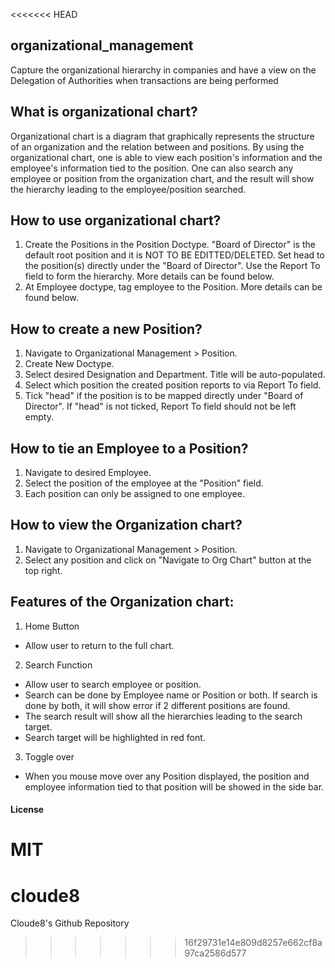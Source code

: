 <<<<<<< HEAD
## organizational_management

Capture the organizational hierarchy in companies and have a view on the Delegation of Authorities when transactions are being performed




## What is organizational chart?

Organizational chart is a diagram that graphically represents the structure of an organization and the relation between and positions. By using the organizational chart, one is able to view each position's information and the employee's information tied to the position. One can also search any employee or position from the organization chart, and the result will show the hierarchy leading to the employee/position searched.


## How to use organizational chart?

1.	Create the Positions in the Position Doctype. "Board of Director" is the default root position and it is NOT TO BE EDITTED/DELETED. Set head to the position(s) directly under the "Board of Director". Use the Report To field to form the hierarchy. More details can be found below. 
2.  At Employee doctype, tag employee to the Position. More details can be found below.


## How to create a new Position?

1.	Navigate to Organizational Management > Position.
2.	Create New Doctype.
3.	Select desired Designation and Department. Title will be auto-populated. 
4.  Select which position the created position reports to via Report To field.
5.  Tick "head" if the position is to be mapped directly under "Board of Director". If "head" is not ticked, Report To field should not be left empty.

## How to tie an Employee to a Position?

1.	Navigate to desired Employee.
2.	Select the position of the employee at the "Position" field.
3.	Each position can only be assigned to one employee.

## How to view the Organization chart?

1.	Navigate to Organizational Management > Position.
2.  Select any position and click on "Navigate to Org Chart" button at the top right. 

## Features of the Organization chart:
1.	Home Button
-	Allow user to return to the full chart.
2.	Search Function
-	Allow user to search employee or position.
- Search can be done by Employee name or Position or both. If search is done by both, it will show error if 2 different positions are found.
- The search result will show all the hierarchies leading to the search target.
- Search target will be highlighted in red font.
3.	Toggle over
-	When you mouse move over any Position displayed, the position and employee information tied to that position will be showed in the side bar.


#### License

MIT
=======
# cloude8
Cloude8's Github Repository
>>>>>>> 16f29731e14e809d8257e662cf8a97ca2586d577
